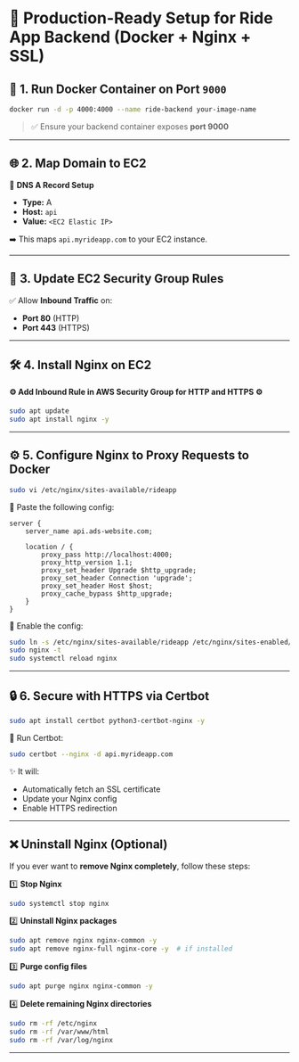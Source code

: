 # 🚀 Production-Ready Setup for Ride App Backend (Docker + Nginx + SSL)

## 🔹 1. Run Docker Container on Port `9000`

```bash
docker run -d -p 4000:4000 --name ride-backend your-image-name
```

> ✅ Ensure your backend container exposes **port 9000**

---

## 🌐 2. Map Domain to EC2

🔧 **DNS A Record Setup**  
- **Type:** A  
- **Host:** `api`  
- **Value:** `<EC2 Elastic IP>`  

➡️ This maps `api.myrideapp.com` to your EC2 instance.

---

## 🔐 3. Update EC2 Security Group Rules

✅ Allow **Inbound Traffic** on:

- **Port 80** (HTTP)  
- **Port 443** (HTTPS)

---

## 🛠️ 4. Install Nginx on EC2

#### ⚙️ Add Inbound Rule in AWS Security Group for HTTP and HTTPS ⚙️

```bash
sudo apt update
sudo apt install nginx -y
```

---

## ⚙️ 5. Configure Nginx to Proxy Requests to Docker

```bash
sudo vi /etc/nginx/sites-available/rideapp
```

🔻 Paste the following config:

```nginx
server {
    server_name api.ads-website.com;

    location / {
        proxy_pass http://localhost:4000;
        proxy_http_version 1.1;
        proxy_set_header Upgrade $http_upgrade;
        proxy_set_header Connection 'upgrade';
        proxy_set_header Host $host;
        proxy_cache_bypass $http_upgrade;
    }
}
```

🔗 Enable the config:

```bash
sudo ln -s /etc/nginx/sites-available/rideapp /etc/nginx/sites-enabled/
sudo nginx -t
sudo systemctl reload nginx
```

---

## 🔒 6. Secure with HTTPS via Certbot

```bash
sudo apt install certbot python3-certbot-nginx -y
```

🔐 Run Certbot:

```bash
sudo certbot --nginx -d api.myrideapp.com
```

✨ It will:
- Automatically fetch an SSL certificate
- Update your Nginx config
- Enable HTTPS redirection

---

## ❌ Uninstall Nginx (Optional)

If you ever want to **remove Nginx completely**, follow these steps:

1️⃣ **Stop Nginx**
```bash
sudo systemctl stop nginx
```

2️⃣ **Uninstall Nginx packages**
```bash
sudo apt remove nginx nginx-common -y
sudo apt remove nginx-full nginx-core -y  # if installed
```

3️⃣ **Purge config files**
```bash
sudo apt purge nginx nginx-common -y
```

4️⃣ **Delete remaining Nginx directories**
```bash
sudo rm -rf /etc/nginx
sudo rm -rf /var/www/html
sudo rm -rf /var/log/nginx
```

---
